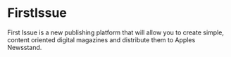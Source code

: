 FirstIssue
==========

First Issue is a new publishing platform that will allow you to create simple, content oriented digital magazines and distribute them to Apples Newsstand.